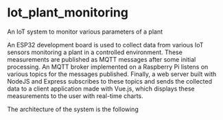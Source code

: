 # Iot_plant_monitoring
An IoT system to monitor various parameters of a plant

An ESP32 development board is used to collect data from various IoT sensors monitoring a plant in a controlled environment.
These measurements are published as MQTT messages after some initial processing. An MQTT broker implemented on a Raspberry Pi listens on various topics for the messages published.
Finally, a web server built with NodeJS and Express subscribes to these topics and sends the collected data to a client application made with Vue.js, which displays these measurements to the user with real-time charts.


The architecture of the system is the following
